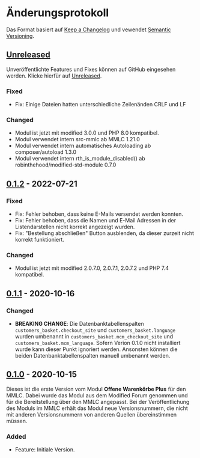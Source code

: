 # Änderungsprotokoll
Das Format basiert auf [Keep a Changelog](https://keepachangelog.com/en/1.1.0/) und vewendet [Semantic Versioning](https://semver.org/spec/v2.0.0.html).

## [Unreleased]
Unveröffentlichte Features und Fixes können auf GitHub eingesehen werden. Klicke hierfür auf [Unreleased].

### Fixed
- Fix: Einige Dateien hatten unterschiedliche Zeilenänden CRLF und LF

### Changed
- Modul ist jetzt mit modified 3.0.0 und PHP 8.0 kompatibel.
- Modul verwendet intern src-mmlc ab MMLC 1.21.0
- Modul verwendet intern automatisches Autoloading ab composer/autoload 1.3.0
- Modul verwendet intern rth_is_module_disabled() ab robinthehood/modified-std-module 0.7.0

## [0.1.2] - 2022-07-21

### Fixed
- Fix: Fehler behoben, dass keine E-Mails versendet werden konnten.
- Fix: Fehler behoben, dass die Namen und E-Mail Adressen in der Listendarstellen nicht korrekt angezeigt wurden.
- Fix: "Bestellung abschließen" Button ausblenden, da dieser zurzeit nicht korrekt funktioniert.

### Changed
- Modul ist jetzt mit modified 2.0.7.0, 2.0.7.1, 2.0.7.2 und PHP 7.4 kompatibel.

## [0.1.1] - 2020-10-16

### Changed
- **BREAKING CHANGE**: Die Datenbanktabellenspalten `customers_basket.checkout_site` und `customers_basket.language` wurden umbenannt
in `customers_basket.mcm_checkout_site` und `customers_basket.mcm_language`. Sofern Verion 0.1.0 nicht installiert wurde
kann dieser Punkt ignoriert werden. Ansonsten können die beiden Datenbanktabellenspalten manuell umbenannt werden.


## [0.1.0] - 2020-10-15
Dieses ist die erste Version vom Modul **Offene Warenkörbe Plus** für den MMLC. Dabei wurde das Modul aus dem Modified Forum genommen
und für die Bereitstellung über den MMLC angepasst. Bei der Veröffentlichung des Moduls im MMLC erhält das Modul neue Versionsnummern,
die nicht mit anderen Versionsnummern von anderen Quellen übereinstimmen müssen.

### Added
- Feature: Initiale Version.

[Unreleased]: https://github.com/ModifiedCommunityModules/recover-cart-sales/compare/0.1.2...HEAD
[0.1.2]: https://github.com/ModifiedCommunityModules/recover-cart-sales/compare/0.1.1...0.1.2
[0.1.1]: https://github.com/ModifiedCommunityModules/recover-cart-sales/compare/0.1.0...0.1.1
[0.1.0]: https://github.com/ModifiedCommunityModules/recover-cart-sales/releases/tag/0.1.0
